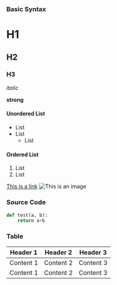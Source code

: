 ### Basic Syntax

# H1
## H2
### H3

*italic*

**strong**

#### Unordered List

* List
* List
    * List

#### Ordered List

1. List
2. List

[This is a link](http://www.google.com)
![This is an image](https://octodex.github.com/images/filmtocat.png)

### Source Code

```python
def test(a, b):
    return a+b
```

### Table

Header 1     | Header 2      | Header 3
------------ | ------------- | ------------
Content 1    | Content 2     | Content 3
Content 1    | Content 2     | Content 3

